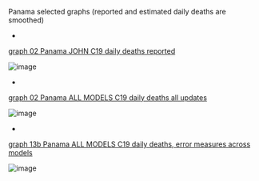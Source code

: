 Panama selected graphs (reported and estimated daily deaths are smoothed) 

*

[graph 02 Panama JOHN C19 daily deaths reported](https://github.com/pourmalek/CovidLongitudinal/blob/main/output/countries/Panama/graph%2002%20Panama%20JOHN%20C19%20daily%20deaths%20reported.pdf)

![image](https://github.com/pourmalek/CovidLongitudinal/assets/30849720/5e3bf2bc-f6e8-4c91-994d-5bd6002d356c)

*

[graph 02 Panama ALL MODELS C19 daily deaths all updates](https://github.com/pourmalek/CovidLongitudinal/blob/main/output/countries/Panama/graph%2002%20Panama%20ALL%20MODELS%20C19%20daily%20deaths%20all%20updates.pdf)

![image](https://github.com/pourmalek/CovidLongitudinal/assets/30849720/1ce4c7c5-967f-4dda-b99f-e944c3a81e25)

*

[graph 13b Panama ALL MODELS C19 daily deaths, error measures across models](https://github.com/pourmalek/CovidLongitudinal/blob/main/output/countries/Panama/graph%2013b%20Panama%20ALL%20MODELS%20C19%20daily%20deaths%2C%20error%20measures%20across%20models.pdf)

![image](https://github.com/pourmalek/CovidLongitudinal/assets/30849720/96e11f5f-57ef-4b45-8ce4-c03cf5be2144)
